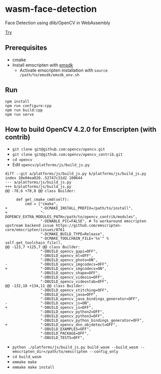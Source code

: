 # wasm-face-detection
Face Detection using dlib/OpenCV in WebAssembly

[Try](https://seanchas116.github.io/wasm-face-detection/)

## Prerequisites

* cmake
* Install emscripten with [emsdk](https://github.com/emscripten-core/emsdk)
  * Activate emscripten installation with `source /path/to/emsdk/emsdk_env.sh`

## Run

```
npm install
npm run configure:cpp
npm run build:cpp
npm run serve
```

## How to build OpenCV 4.2.0 for Emscripten (with contrib)

* `git clone git@github.com:opencv/opencv.git`
* `git clone git@github.com:opencv/opencv_contrib.git`
* `cd opencv`
* Edit `opencv/platforms/js/build_js.py`

```
diff --git a/platforms/js/build_js.py b/platforms/js/build_js.py
index 10e04ea020..52747c31d2 100644
--- a/platforms/js/build_js.py
+++ b/platforms/js/build_js.py
@@ -78,6 +78,8 @@ class Builder:
 
     def get_cmake_cmd(self):
         cmd = ["cmake",
+               "-DCMAKE_INSTALL_PREFIX=/path/to/install",
+               "-DOPENCV_EXTRA_MODULES_PATH=/path/to/opencv_contrib/modules",
                "-DENABLE_PIC=FALSE", # To workaround emscripten upstream backend issue https://github.com/emscripten-core/emscripten/issues/8761
                "-DCMAKE_BUILD_TYPE=Release",
                "-DCMAKE_TOOLCHAIN_FILE='%s'" % self.get_toolchain_file(),
@@ -123,7 +125,7 @@ class Builder:
                "-DBUILD_opencv_gapi=OFF",
                "-DBUILD_opencv_ml=OFF",
                "-DBUILD_opencv_photo=ON",
-               "-DBUILD_opencv_imgcodecs=OFF",
+               "-DBUILD_opencv_imgcodecs=ON",
                "-DBUILD_opencv_shape=OFF",
                "-DBUILD_opencv_videoio=OFF",
                "-DBUILD_opencv_videostab=OFF",
@@ -132,10 +134,11 @@ class Builder:
                "-DBUILD_opencv_stitching=OFF",
                "-DBUILD_opencv_java=OFF",
                "-DBUILD_opencv_java_bindings_generator=OFF",
-               "-DBUILD_opencv_js=ON",
+               "-DBUILD_opencv_js=OFF",
                "-DBUILD_opencv_python2=OFF",
                "-DBUILD_opencv_python3=OFF",
                "-DBUILD_opencv_python_bindings_generator=OFF",
+               "-DBUILD_opencv_dnn_objdetect=OFF",
                "-DBUILD_EXAMPLES=OFF",
                "-DBUILD_PACKAGE=OFF",
                "-DBUILD_TESTS=OFF",
```

* `python ./platforms/js/build_js.py build_wasm --build_wasm --emscripten_dir=/path/to/emscripten --config_only`
* `cd build_wasm`
* `emmake make`
* `emmake make install`

